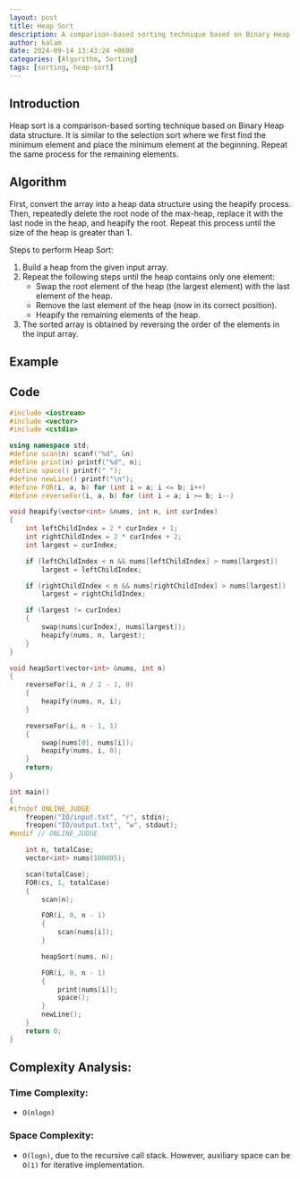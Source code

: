 ```yaml
---
layout: post
title: Heap Sort
description: A comparison-based sorting technique based on Binary Heap data structure
author: kalam
date: 2024-09-14 13:43:24 +0600
categories: [Algorithm, Sorting]
tags: [sorting, heap-sort]
---
```


## Introduction

Heap sort is a comparison-based sorting technique based on Binary Heap data structure. It is similar to the selection sort where we first find the minimum element and place the minimum element at the beginning. Repeat the same process for the remaining elements.

## Algorithm

First, convert the array into a heap data structure using the heapify process. Then, repeatedly delete the root node of the max-heap, replace it with the last node in the heap, and heapify the root. Repeat this process until the size of the heap is greater than 1.

Steps to perform Heap Sort:

1. Build a heap from the given input array.
2. Repeat the following steps until the heap contains only one element:
    - Swap the root element of the heap (the largest element) with the last element of the heap.
    - Remove the last element of the heap (now in its correct position).
    - Heapify the remaining elements of the heap.
3. The sorted array is obtained by reversing the order of the elements in the input array.

## Example


## Code

```cpp
#include <iostream>
#include <vector>
#include <cstdio>

using namespace std;
#define scan(n) scanf("%d", &n)
#define print(n) printf("%d", n);
#define space() printf(" ");
#define newLine() printf("\n");
#define FOR(i, a, b) for (int i = a; i <= b; i++)
#define reverseFor(i, a, b) for (int i = a; i >= b; i--)

void heapify(vector<int> &nums, int n, int curIndex)
{
    int leftChildIndex = 2 * curIndex + 1;
    int rightChildIndex = 2 * curIndex + 2;
    int largest = curIndex;

    if (leftChildIndex < n && nums[leftChildIndex] > nums[largest])
        largest = leftChildIndex;

    if (rightChildIndex < n && nums[rightChildIndex] > nums[largest])
        largest = rightChildIndex;

    if (largest != curIndex)
    {
        swap(nums[curIndex], nums[largest]);
        heapify(nums, n, largest);
    }
}

void heapSort(vector<int> &nums, int n)
{
    reverseFor(i, n / 2 - 1, 0)
    {
        heapify(nums, n, i);
    }

    reverseFor(i, n - 1, 1)
    {
        swap(nums[0], nums[i]);
        heapify(nums, i, 0);
    }
    return;
}

int main()
{
#ifndef ONLINE_JUDGE
    freopen("IO/input.txt", "r", stdin);
    freopen("IO/output.txt", "w", stdout);
#endif // ONLINE_JUDGE

    int n, totalCase;
    vector<int> nums(100005);

    scan(totalCase);
    FOR(cs, 1, totalCase)
    {
        scan(n);

        FOR(i, 0, n - 1)
        {
            scan(nums[i]);
        }

        heapSort(nums, n);

        FOR(i, 0, n - 1)
        {
            print(nums[i]);
            space();
        }
        newLine();
    }
    return 0;
}

```

## Complexity Analysis:

### Time Complexity:

- `O(nlogn)` 

### Space Complexity:
- `O(logn)`, due to the recursive call stack. However, auxiliary space can be `O(1)` for iterative implementation.
